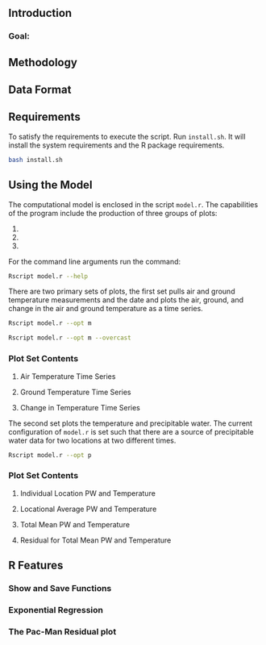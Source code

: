 ## Introduction

### Goal: 

## Methodology

## Data Format

## Requirements
To satisfy the requirements to execute the script. Run ```install.sh```. 
It will install the system requirements and the R package 
requirements.

```bash
bash install.sh
```

## Using the Model

The computational model is enclosed in the script ``model.r``. 
The capabilities of the program include the production of three groups of 
plots:

 1)
 
 2)

 3)
 
For the command line arguments run the command:
```bash
Rscript model.r --help
```
There are two primary sets of plots, the first set pulls 
air and ground temperature measurements and the date
and plots the air, ground, and change in the air and ground
temperature as a time series. 
```bash
Rscript model.r --opt m
```
```bash
Rscript model.r --opt m --overcast
```
### Plot Set Contents
 1) Air Temperature Time Series

 2) Ground Temperature Time Series

 3) Change in Temperature Time Series

The second set plots the 
temperature and precipitable water. The current configuration
of ```model.r``` is set such that there are a source of 
precipitable water data for two locations at two 
different times. 
```bash
Rscript model.r --opt p
```
### Plot Set Contents
 1) Individual Location PW and Temperature
 
 2) Locational Average PW and Temperature

 3) Total Mean PW and Temperature
 
 4) Residual for Total Mean PW and Temperature  
 
## R Features
### Show and Save Functions
### Exponential Regression
### The Pac-Man Residual plot

